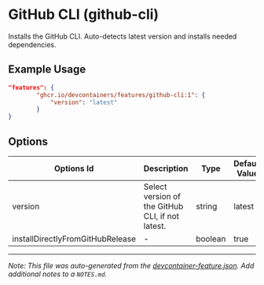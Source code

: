 
# GitHub CLI (github-cli)

Installs the GitHub CLI. Auto-detects latest version and installs needed dependencies.

## Example Usage

```json
"features": {
        "ghcr.io/devcontainers/features/github-cli:1": {
            "version": "latest"
        }
}
```

## Options

| Options Id | Description | Type | Default Value |
|-----|-----|-----|-----|
| version | Select version of the GitHub CLI, if not latest. | string | latest |
| installDirectlyFromGitHubRelease | - | boolean | true |



---

_Note: This file was auto-generated from the [devcontainer-feature.json](https://github.com/devcontainers/features/blob/main/src/github-cli/devcontainer-feature.json).  Add additional notes to a `NOTES.md`._
